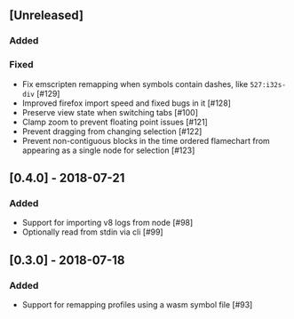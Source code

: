 ## [Unreleased]

### Added

### Fixed
* Fix emscripten remapping when symbols contain dashes, like `527:i32s-div` [#129]
* Improved firefox import speed and fixed bugs in it [#128]
* Preserve view state when switching tabs [#100]
* Clamp zoom to prevent floating point issues [#121]
* Prevent dragging from changing selection [#122]
* Prevent non-contiguous blocks in the time ordered flamechart from appearing as a single node for selection [#123]

## [0.4.0] - 2018-07-21

### Added

* Support for importing v8 logs from node [#98]
* Optionally read from stdin via cli [#99]

## [0.3.0] - 2018-07-18

### Added

* Support for remapping profiles using a wasm symbol file [#93]

